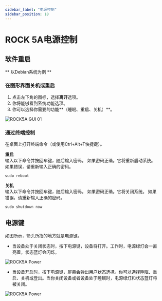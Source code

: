 ```yaml
---
sidebar_label: "电源控制"
sidebar_position: 18
---
```


# ROCK 5A电源控制

## 软件重启

** 以Debian系统为例 **

### 在图形界面关机或重启

1. 点击左下角的图标，选择**离开**选项。
2. 你将能够看到系统功能选项。
3. 你可以选择你需要的功能**（睡眠、重启、关机）**。

![ROCK5A GUI 01](/img/rock5a/rock5a-GUI-leave.webp)

### 通过终端控制

在桌面上打开终端命令（或使用Ctrl+Alt+T快捷键）。

**重启**  
输入以下命令并按回车键，随后输入密码。
如果密码正确，它将重新启动系统。
如果错误，请重新输入正确的密码。

```
sudo reboot
```

**关机**  
输入以下命令并按回车键，随后输入密码。
如果密码正确，它将关闭系统。
如果错误，请重新输入正确的密码。

```
sudo shutdown now
```

## 电源键

如图所示，箭头所指的地方就是电源键。

- 当设备处于关闭状态时，按下电源键，设备将打开。工作时，电源绿灯会一直亮着，状态蓝灯会闪烁。

![ROCK5A Power](/img/rock5a/rock5a-power.webp)

- 当设备开启时，按下电源键，屏幕会弹出用户状态选择。你可以选择睡眠、重启、关机或登出。当你关闭设备或者设备处于睡眠时，电源绿灯和状态蓝灯将被关闭。

![ROCK5A Power](/img/rock5a/rock5a-power-status.webp)
